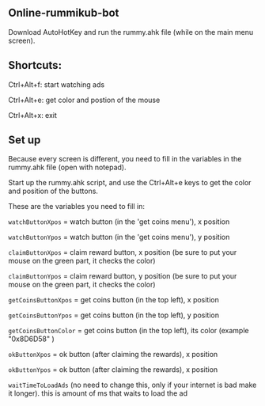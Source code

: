 Online-rummikub-bot
--

Download AutoHotKey and run the rummy.ahk file (while on the main menu screen).


Shortcuts:
-

Ctrl+Alt+f: start watching ads

Ctrl+Alt+e: get color and postion of the mouse

Ctrl+Alt+x: exit

Set up
-
Because every screen is different, you need to fill in the variables in the rummy.ahk file (open with notepad).

Start up the rummy.ahk script, and use the Ctrl+Alt+e keys to get the color and position of the buttons.


These are the variables you need to fill in:

`watchButtonXpos` = watch button (in the 'get coins menu'), x position

`watchButtonYpos` = watch button (in the 'get coins menu'), y position

`claimButtonXpos` = claim reward button, x position (be sure to put your mouse on the green part, it checks the color)

`claimButtonYpos` = claim reward button, y position (be sure to put your mouse on the green part, it checks the color)

`getCoinsButtonXpos` = get coins button (in the top left), x position

`getCoinsButtonYpos` = get coins button (in the top left), y position

`getCoinsButtonColor`  = get coins button (in the top left), its color (example "0x8D6D58" )

`okButtonXpos` = ok button (after claiming the rewards), x position

`okButtonYpos` = ok button (after claiming the rewards), x position

`waitTimeToLoadAds` (no need to change this, only if your internet is bad make it longer). this is amount of ms that waits to load the ad
